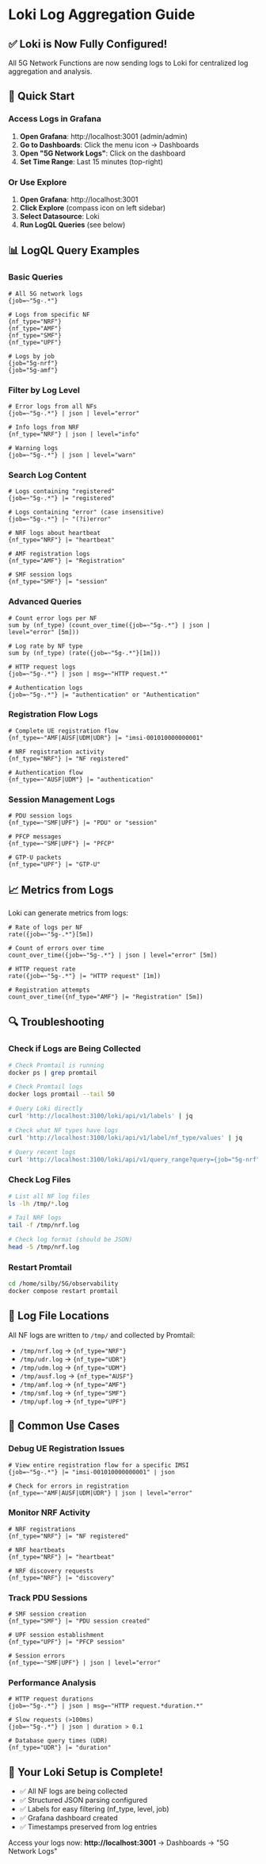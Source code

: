 # Loki Log Aggregation Guide

## ✅ Loki is Now Fully Configured!

All 5G Network Functions are now sending logs to Loki for centralized log aggregation and analysis.

## 🚀 Quick Start

### Access Logs in Grafana

1. **Open Grafana**: http://localhost:3001 (admin/admin)
2. **Go to Dashboards**: Click the menu icon → Dashboards
3. **Open "5G Network Logs"**: Click on the dashboard
4. **Set Time Range**: Last 15 minutes (top-right)

### Or Use Explore

1. **Open Grafana**: http://localhost:3001
2. **Click Explore** (compass icon on left sidebar)
3. **Select Datasource**: Loki
4. **Run LogQL Queries** (see below)

## 📊 LogQL Query Examples

### Basic Queries

```logql
# All 5G network logs
{job=~"5g-.*"}

# Logs from specific NF
{nf_type="NRF"}
{nf_type="AMF"}
{nf_type="SMF"}
{nf_type="UPF"}

# Logs by job
{job="5g-nrf"}
{job="5g-amf"}
```

### Filter by Log Level

```logql
# Error logs from all NFs
{job=~"5g-.*"} | json | level="error"

# Info logs from NRF
{nf_type="NRF"} | json | level="info"

# Warning logs
{job=~"5g-.*"} | json | level="warn"
```

### Search Log Content

```logql
# Logs containing "registered"
{job=~"5g-.*"} |= "registered"

# Logs containing "error" (case insensitive)
{job=~"5g-.*"} |~ "(?i)error"

# NRF logs about heartbeat
{nf_type="NRF"} |= "heartbeat"

# AMF registration logs
{nf_type="AMF"} |= "Registration"

# SMF session logs
{nf_type="SMF"} |= "session"
```

### Advanced Queries

```logql
# Count error logs per NF
sum by (nf_type) (count_over_time({job=~"5g-.*"} | json | level="error" [5m]))

# Log rate by NF type
sum by (nf_type) (rate({job=~"5g-.*"}[1m]))

# HTTP request logs
{job=~"5g-.*"} | json | msg=~"HTTP request.*"

# Authentication logs
{job=~"5g-.*"} |= "authentication" or "Authentication"
```

### Registration Flow Logs

```logql
# Complete UE registration flow
{nf_type=~"AMF|AUSF|UDM|UDR"} |= "imsi-001010000000001"

# NRF registration activity
{nf_type="NRF"} |= "NF registered"

# Authentication flow
{nf_type=~"AUSF|UDM"} |= "authentication"
```

### Session Management Logs

```logql
# PDU session logs
{nf_type=~"SMF|UPF"} |= "PDU" or "session"

# PFCP messages
{nf_type=~"SMF|UPF"} |= "PFCP"

# GTP-U packets
{nf_type="UPF"} |= "GTP-U"
```

## 📈 Metrics from Logs

Loki can generate metrics from logs:

```logql
# Rate of logs per NF
rate({job=~"5g-.*"}[5m])

# Count of errors over time
count_over_time({job=~"5g-.*"} | json | level="error" [5m])

# HTTP request rate
rate({job=~"5g-.*"} |= "HTTP request" [1m])

# Registration attempts
count_over_time({nf_type="AMF"} |= "Registration" [5m])
```

## 🔍 Troubleshooting

### Check if Logs are Being Collected

```bash
# Check Promtail is running
docker ps | grep promtail

# Check Promtail logs
docker logs promtail --tail 50

# Query Loki directly
curl 'http://localhost:3100/loki/api/v1/labels' | jq

# Check what NF types have logs
curl 'http://localhost:3100/loki/api/v1/label/nf_type/values' | jq

# Query recent logs
curl 'http://localhost:3100/loki/api/v1/query_range?query={job="5g-nrf"}&limit=10' | jq
```

### Check Log Files

```bash
# List all NF log files
ls -lh /tmp/*.log

# Tail NRF logs
tail -f /tmp/nrf.log

# Check log format (should be JSON)
head -5 /tmp/nrf.log
```

### Restart Promtail

```bash
cd /home/silby/5G/observability
docker compose restart promtail
```

## 📝 Log File Locations

All NF logs are written to `/tmp/` and collected by Promtail:

- `/tmp/nrf.log` → `{nf_type="NRF"}`
- `/tmp/udr.log` → `{nf_type="UDR"}`
- `/tmp/udm.log` → `{nf_type="UDM"}`
- `/tmp/ausf.log` → `{nf_type="AUSF"}`
- `/tmp/amf.log` → `{nf_type="AMF"}`
- `/tmp/smf.log` → `{nf_type="SMF"}`
- `/tmp/upf.log` → `{nf_type="UPF"}`

## 🎯 Common Use Cases

### Debug UE Registration Issues

```logql
# View entire registration flow for a specific IMSI
{job=~"5g-.*"} |= "imsi-001010000000001" | json

# Check for errors in registration
{nf_type=~"AMF|AUSF|UDM|UDR"} | json | level="error"
```

### Monitor NRF Activity

```logql
# NRF registrations
{nf_type="NRF"} |= "NF registered"

# NRF heartbeats
{nf_type="NRF"} |= "heartbeat"

# NRF discovery requests
{nf_type="NRF"} |= "discovery"
```

### Track PDU Sessions

```logql
# SMF session creation
{nf_type="SMF"} |= "PDU session created"

# UPF session establishment
{nf_type="UPF"} |= "PFCP session"

# Session errors
{nf_type=~"SMF|UPF"} | json | level="error"
```

### Performance Analysis

```logql
# HTTP request durations
{job=~"5g-.*"} | json | msg=~"HTTP request.*duration.*"

# Slow requests (>100ms)
{job=~"5g-.*"} | json | duration > 0.1

# Database query times (UDR)
{nf_type="UDR"} |= "duration"
```

## 🎊 Your Loki Setup is Complete!

- ✅ All NF logs are being collected
- ✅ Structured JSON parsing configured
- ✅ Labels for easy filtering (nf_type, level, job)
- ✅ Grafana dashboard created
- ✅ Timestamps preserved from log entries

Access your logs now: **http://localhost:3001** → Dashboards → "5G Network Logs"

